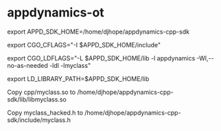 # appdynamics-ot

export APPD_SDK_HOME=/home/djhope/appdynamics-cpp-sdk

export CGO_CFLAGS="-I $APPD_SDK_HOME/include"

export CGO_LDFLAGS="-L $APPD_SDK_HOME/lib -l appdynamics -Wl,--no-as-needed -ldl -lmyclass"

export LD_LIBRARY_PATH=$APPD_SDK_HOME/lib

Copy cpp/myclass.so to /home/djhope/appdynamics-cpp-sdk/lib/libmyclass.so

Copy myclass_hacked.h to /home/djhope/appdynamics-cpp-sdk/include/myclass.h

